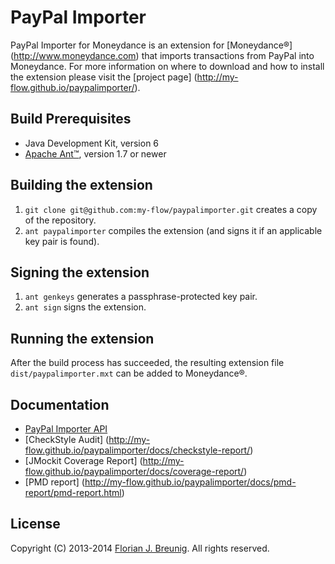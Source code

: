 PayPal Importer
===============

PayPal Importer for Moneydance is an extension for [Moneydance®]
(http://www.moneydance.com) that imports transactions from PayPal into 
Moneydance. For more information on where to download and how to install the 
extension please visit the [project page]
(http://my-flow.github.io/paypalimporter/).

Build Prerequisites
-------------------
* Java Development Kit, version 6
* [Apache Ant™](http://ant.apache.org), version 1.7 or newer

Building the extension
----------------------
1. `git clone git@github.com:my-flow/paypalimporter.git` creates a copy of the 
repository.
2. `ant paypalimporter` compiles the extension (and signs it if an applicable key 
pair is found).

Signing the extension
---------------------
1. `ant genkeys` generates a passphrase-protected key pair.
2. `ant sign` signs the extension.

Running the extension
---------------------
After the build process has succeeded, the resulting extension file 
`dist/paypalimporter.mxt` can be added to Moneydance®.

Documentation
-------------
* [PayPal Importer API](http://my-flow.github.io/paypalimporter/docs/api/)
* [CheckStyle Audit]
(http://my-flow.github.io/paypalimporter/docs/checkstyle-report/)
* [JMockit Coverage Report]
(http://my-flow.github.io/paypalimporter/docs/coverage-report/)
* [PMD report]
(http://my-flow.github.io/paypalimporter/docs/pmd-report/pmd-report.html)

License
-------
Copyright (C) 2013-2014 [Florian J. Breunig](http://www.my-flow.com).
All rights reserved.
